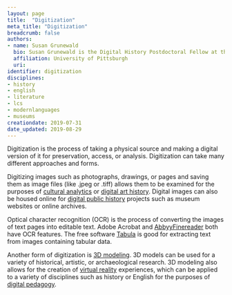 ```yaml
---
layout: page
title:  "Digitization"
meta_title: "Digitization"
breadcrumb: false
authors:
- name: Susan Grunewald
  bio: Susan Grunewald is the Digital History Postdoctoral Fellow at the University of Pittsburgh’s World History Center. She received her PhD from Carnegie Mellon University, where she was a two-time A.W. Mellon Fellow in Digital Humanities. Her research focuses on Soviet history, particularly German prisoners of war in the USSR during and after the Second World War.
  affiliation: University of Pittsburgh
  uri:
identifier: digitization
disciplines:
- history
- english
- literature
- lcs
- modernlanguages
- museums
creationdate: 2019-07-31
date_updated: 2019-08-29
---
```


Digitization is the process of taking a physical source and making a digital version of it for preservation, access, or analysis. Digitization can take many different approaches and forms.

Digitizing images such as photographs, drawings, or pages and saving them as image files (like .jpeg or .tiff) allows them to be examined for the purposes of [cultural analytics](#topic_culturalanalytics) or [digital art history](#topic_digitalarthistory). Digital images can also be housed online for [digital public history](#topic_digitalpublichistory) projects such as museum websites or online archives.

Optical character recognition (OCR) is the process of converting the images of text pages into editable text. Adobe Acrobat and [AbbyyFinereader](https://www.abbyy.com/en-us/finereader/what-is-ocr/) both have OCR features. The free software [Tabula](https://tabula.technology/) is good for extracting text from images containing tabular data.

Another form of digitization is [3D modeling](#topic_3dmodeling). 3D models can be used for a variety of historical, artistic, or archaeological research. 3D modeling also allows for the creation of [virtual reality](#topic_virtualreality) experiences, which can be applied to a variety of disciplines such as history or English for the purposes of [digital pedagogy](#topic_digitalpedagogy).
